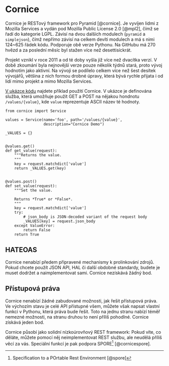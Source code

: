 Cornice
=======

Cornice je RESTový framework pro Pyramid [@cornice].
Je vyvíjen lidmi z Mozilla Services a vydán pod Mozilla Public License 2.0 [@mpl2],
čímž se řadí do kategorie LGPL.
Závisí na dvou dalších modulech (`pyramid` a `simplejson`),
čímž nepřímo závisí na celkem devíti modulech a má s nimi 124~625 řádek kódu.
Podporuje obě verze Pythonu. Na GitHubu má 270 hvězd a za poslední měsíc byl stažen více než desettisíckrát.

Projekt vznikl v roce 2011 a od té doby vyšla již více než dvacítka verzí.
V době zkoumání byla nejnovější verze pouze několik týdnů stará, proto vývoj hodnotím jako aktivní.
Na vývoji se podílelo celkem více než šest desítek vývojářů, většina z nich formou drobné úpravy, která bývá rychle přijata i od lidí mimo projekt a mimo Mozilla Services.

[V ukázce kódu](#code:cornice) najdete příklad použití Cornice.
V ukázce je definována služba, která umožňuje použít GET a POST na nějakou hondnotu `/values/{value}`, kde `value` reprezentuje ASCII název té hodnoty.

```{caption="{#code:cornice}Příklad použití z dokumentace Cornice \autocite{cornicedoc}" .python}
from cornice import Service

values = Service(name='foo', path='/values/{value}',
                 description="Cornice Demo")

_VALUES = {}


@values.get()
def get_value(request):
    """Returns the value.
    """
    key = request.matchdict['value']
    return _VALUES.get(key)


@values.post()
def set_value(request):
    """Set the value.

    Returns *True* or *False*.
    """
    key = request.matchdict['value']
    try:
        # json_body is JSON-decoded variant of the request body
        _VALUES[key] = request.json_body
    except ValueError:
        return False
    return True
```

HATEOAS
-------

Cornice nenabízí předem připravené mechanismy k prolinkování zdrojů.
Pokud chcete použít JSON API, HAL či další obdobné standardy, budete je muset dodržet a naimplementovat sami.
Cornice nezískává žádný bod.


Přístupová práva
----------------

Cornice nenabízí žádné zabudované možnosti, jak řešit přístupová práva. Ve výchozím stavu je celé API přístupné všem, můžete však napsat vlastní funkci v Pythonu, která práva bude řešit. Toto na jednu stranu nabízí téměř nemezné možnosti, na stranu druhou to není příliš pohodlné. Cornice získává jeden bod.


Cornice působí jako solidní nízkoúrovňový REST framework: Pokud víte, co děláte, můžete pomocí něj neimplementovat REST službu, ale neudělá příliš věcí za vás. Speciální funkcí je pak podpora SPORE[^spore] [@cornicespore].

[^spore]: Specification to a POrtable Rest Environment [@spore]